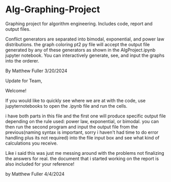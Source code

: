 # Alg-Graphing-Project
Graphing project for algorithm engineering. Includes code, report and output files.

Conflict generators are separated into bimodal, exponential, and power law distributions. the graph coloring pt2 py file will accept the output file generated by any of these generators as shown in the AlgProject.ipynb jupyter notebook. You can interactively generate, see, and input the graphs into the orderer. 

By Matthew Fuller 3/20/2024


Update for Team,

Welcome! 

If you would like to quickly see where we are at with the code, use jupyternotebooks to open the .ipynb file and run the cells. 

i have both parts in this file and the first one will produce specific output file depending on the rule used: power law, exponential, or bimodal. you can then run the second program and input the output file from the previous(naming syntax is important, sorry i haven't had time to do error handling plus its not required) into the file input box and see what kind of calculations you receive. 


Like i said this was just me messing around with the problems not finalizing the answers for real. the document that i started working on the report is also included for your reference! 

by Matthew Fuller 4/4/2024
